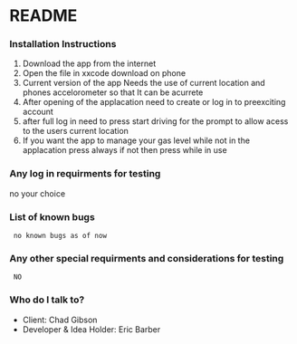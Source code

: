 # README #


### Installation Instructions ###
1. Download the app from the internet
2. Open the file in xxcode download on phone
3. Current version of the app Needs the use of current location and phones accelorometer so that It can be acurrete
4. After opening of the applacation need to create or log in to preexciting account
5. after full log in need to press start driving for the prompt to allow acess to the users current location
6. If you want the app to manage your gas level while not in the applacation press always if not then press while in use




### Any log in requirments for testing
 no
 your choice
 
 ### List of known bugs ###
 
	 no known bugs as of now
	 
 
 ### Any other special requirments and considerations for testing ###
	 NO

### Who do I talk to? ###

* Client: Chad Gibson
* Developer & Idea Holder: Eric Barber
